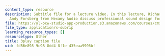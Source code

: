 ```yaml
---
content_type: resource
description: Subtitle file for a lecture video. In this lecture, Richard Ludlow and
  Andy Forsberg from Hexany Audio discuss professional sound design for video games.
file: https://ol-ocw-studio-app-production.s3.amazonaws.com/courses/cms-611j-creating-video-games-fall-2014/fd56e8989c988dd48f1e435eaa9996bf_Ey_eWZhG8vI.srt
file_type: application/x-subrip
learning_resource_types: []
resourcetype: Other
title: 3play caption file
uid: fd56e898-9c98-8dd4-8f1e-435eaa9996bf
---
```

